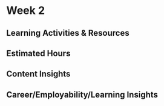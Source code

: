 # Week 2

## Learning Activities & Resources


## Estimated Hours


## Content Insights


## Career/Employability/Learning Insights

